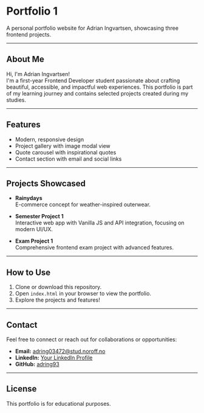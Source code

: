 # Portfolio 1

A personal portfolio website for Adrian Ingvartsen, showcasing three frontend projects.

---

## About Me

Hi, I'm Adrian Ingvartsen!  
I'm a first-year Frontend Developer student passionate about crafting beautiful, accessible, and impactful web experiences. This portfolio is part of my learning journey and contains selected projects created during my studies.

---

## Features

- Modern, responsive design
- Project gallery with image modal view
- Quote carousel with inspirational quotes
- Contact section with email and social links

---

## Projects Showcased

- **Rainydays**  
  E-commerce concept for weather-inspired outerwear.

- **Semester Project 1**  
  Interactive web app with Vanilla JS and API integration, focusing on modern UI/UX.

- **Exam Project 1**  
  Comprehensive frontend exam project with advanced features.

---

## How to Use

1. Clone or download this repository.
2. Open `index.html` in your browser to view the portfolio.
3. Explore the projects and features!

---

## Contact

Feel free to connect or reach out for collaborations or opportunities:

- **Email:** [adring03472@stud.noroff.no](mailto:adring03472@stud.noroff.no)
- **LinkedIn:** [Your LinkedIn Profile](https://linkedin.com/in/yourprofile)
- **GitHub:** [adring93](https://github.com/adring93)

---

## License

This portfolio is for educational purposes.
